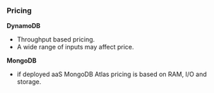 ### Pricing

**DynamoDB**
- Throughput based pricing.
- A wide range of inputs may affect price.

**MongoDB**
- if deployed aaS MongoDB Atlas pricing is based on RAM, I/O and storage.